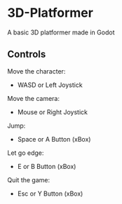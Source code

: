 # 3D-Platformer
A basic 3D platformer made in Godot

## Controls
Move the character:
* WASD or Left Joystick

Move the camera:
* Mouse or Right Joystick

Jump:
* Space or A Button (xBox)

Let go edge:
* E or B Button (xBox)

Quit the game:
* Esc or Y Button (xBox)

